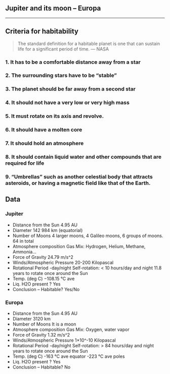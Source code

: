 ## Jupiter and its moon – Europa
---

## Criteria for habitability
> The standard definition for a habitable planet is one that can sustain life for a significant period of time. — NASA
### 1. It has to be a comfortable distance away from a star 

### 2. The surrounding stars have to be “stable”

### 3. The planet should be far away from a second star

### 4. It should not have a very low or very high mass

### 5. It must rotate on its axis and revolve.

### 6. It should have a molten core

### 7. It should hold an atmosphere

### 8. It should contain liquid water and other compounds that are required for life

### 9. “Umbrellas” such as another celestial body that attracts asteroids, or having a magnetic field like that of the Earth.

## Data
### Jupiter
- Distance from the Sun
	4.95 AU
- Diameter
	142 984 km (equatorial)
- Number of Moons
	4 larger moons, 4 Galileo moons, 6 groups of moons. 64 in total
- Atmosphere composition
	Gas Mix: Hydrogen, Helium, Methane, Ammonia…
- Force of Gravity
	24.79 m/s^2
- Winds/Atmospheric Pressure
	20-200 Kilopascal
- Rotational Period -day/night
	Self-rotation: < 10 hours/day and night
	11.8 years to rotate once around the Sun
- Temp. (deg C)
	−108.15 °C ave
- Liq. H2O present ?
	Yes
- Conclusion – Habitable?
	Yes/No

### Europa
- Distance from the Sun
	4.95 AU
- Diameter
	3120 km
- Number of Moons
	It is a moon
- Atmosphere composition
	Gas Mix: Oxygen, water vapor
- Force of Gravity
	1.32 m/s^2
- Winds/Atmospheric Pressure
	1×10^-10 Kilopascal
- Rotational Period -day/night
	Self-rotation:  > 84 hours/day and night
	 years to rotate once around the Sun
- Temp. (deg C)
	-163 °C ave equator
	-223 °C ave poles
- Liq. H2O present ?
	Yes
- Conclusion – Habitable?
	No